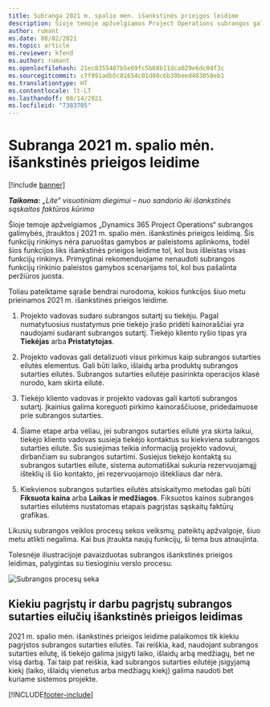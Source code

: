 ```yaml
---
title: Subranga 2021 m. spalio mėn. išankstinės prieigos leidime
description: Šioje temoje apžvelgiamos Project Operations subrangos galimybės, įtrauktos į 2021 m. spalio mėn. išankstinės prieigos leidimą.
author: rumant
ms.date: 08/02/2021
ms.topic: article
ms.reviewer: kfend
ms.author: rumant
ms.openlocfilehash: 21ec8355487b5e69fc5b68b11dca029e6dc04f3c
ms.sourcegitcommit: c7f891adb5c81654c01d00c6b39beed403058eb1
ms.translationtype: HT
ms.contentlocale: lt-LT
ms.lasthandoff: 08/14/2021
ms.locfileid: "7383705"
---
```

# <a name="subcontracting-in-october-2021-early-access-release"></a>Subranga 2021 m. spalio mėn. išankstinės prieigos leidime

[!include [banner](../../includes/dataverse-preview.md)]

_**Taikoma:** „Lite“ visuotiniam diegimui – nuo sandorio iki išankstinės sąskaitos faktūros kūrimo_

Šioje temoje apžvelgiamos „Dynamics 365 Project Operations“ subrangos galimybės, įtrauktos į 2021 m. spalio mėn. išankstinės prieigos leidimą. Šis funkcijų rinkinys nėra paruoštas gamybos ar paleistoms aplinkoms, todėl šios funkcijos liks išankstinės prieigos leidime tol, kol bus išleistas visas funkcijų rinkinys. Primygtinai rekomenduojame nenaudoti subrangos funkcijų rinkinio paleistos gamybos scenarijams tol, kol bus pašalinta peržiūros juosta. 

Toliau pateiktame sąraše bendrai nurodoma, kokios funkcijos šiuo metu prieinamos 2021 m. išankstinės prieigos leidime.

1. Projekto vadovas sudaro subrangos sutartį su tiekėju. Pagal numatytuosius nustatymus prie tiekėjo įrašo pridėti kainoraščiai yra naudojami sudarant subrangos sutartį. Tiekėjo kliento ryšio tipas yra **Tiekėjas** arba **Pristatytojas**.

2. Projekto vadovas gali detalizuoti visus pirkimus kaip subrangos sutarties eilutės elementus. Gali būti laiko, išlaidų arba produktų subrangos sutarties eilutės. Subrangos sutarties eilutėje pasirinkta operacijos klasė nurodo, kam skirta eilutė.

3. Tiekėjo kliento vadovas ir projekto vadovas gali kartoti subrangos sutartį. Įkainius galima koreguoti pirkimo kainoraščiuose, pridedamuose prie subrangos sutarties.

4. Šiame etape arba vėliau, jei subrangos sutarties eilutė yra skirta laikui, tiekėjo kliento vadovas susieja tiekėjo kontaktus su kiekviena subrangos sutarties eilute. Šis susiejimas teikia informaciją projekto vadovui, dirbančiam su subrangos sutartimi. Susiejus tiekėjo kontaktą su subrangos sutarties eilute, sistema automatiškai sukuria rezervuojamąjį išteklių iš šio kontakto, jei rezervuojamojo ištekliaus dar nėra.

5. Kiekvienos subrangos sutarties eilutės atsiskaitymo metodas gali būti **Fiksuota kaina** arba **Laikas ir medžiagos**. Fiksuotos kainos subrangos sutarties eilutėms nustatomas etapais pagrįstas sąskaitų faktūrų grafikas.

Likusių subrangos veiklos procesų sekos veiksmų, pateiktų apžvalgoje, šiuo metu atlikti negalima. Kai bus įtraukta naujų funkcijų, ši tema bus atnaujinta. 

Tolesnėje iliustracijoje pavaizduotas subrangos išankstinės prieigos leidimas, palygintas su tiesioginiu verslo procesu.

![Subrangos procesų seka](../media/SubcontractingEAFlow.png)  


## <a name="quantity-based-and-work-based-subcontract-lines-early-access-release"></a>Kiekiu pagrįstų ir darbu pagrįstų subrangos sutarties eilučių išankstinės prieigos leidimas
2021 m. spalio mėn. išankstinės prieigos leidime palaikomos tik kiekiu pagrįstos subrangos sutarties eilutės. Tai reiškia, kad, naudojant subrangos sutarties eilutę, iš tiekėjo galima įsigyti laiko, išlaidų arbą medžiagų, bet ne visą darbą. Tai taip pat reiškia, kad subrangos sutarties eilutėje įsigyjamą kiekį (laiko, išlaidų vienetus arba medžiagų kiekį) galima naudoti bet kuriame sistemos projekte.



[!INCLUDE[footer-include](../../includes/footer-banner.md)]
